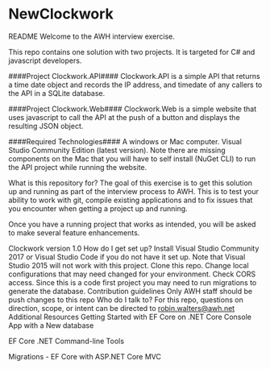 # NewClockwork

README
Welcome to the AWH interview exercise.

This repo contains one solution with two projects. It is targeted for C# and javascript developers.

####Project Clockwork.API#### Clockwork.API is a simple API that returns a time date object and records the IP address, and timedate of any callers to the API in a SQLite database.

####Project Clockwork.Web#### Clockwork.Web is a simple website that uses javascript to call the API at the push of a button and displays the resulting JSON object.

####Required Technologies#### A windows or Mac computer. Visual Studio Community Edition (latest version). Note there are missing components on the Mac that you will have to self install (NuGet CLI) to run the API project while running the website.

What is this repository for?
The goal of this exercise is to get this solution up and running as part of the interview process to AWH. This is to test your ability to work with git, compile existing applications and to fix issues that you encounter when getting a project up and running.

Once you have a running project that works as intended, you will be asked to make several feature enhancements.

Clockwork version 1.0
How do I get set up?
Install Visual Studio Community 2017 or Visual Studio Code if you do not have it set up. Note that Visual Studio 2015 will not work with this project.
Clone this repo.
Change local configurations that may need changed for your environment.
Check CORS access.
Since this is a code first project you may need to run migrations to generate the database.
Contribution guidelines
Only AWH staff should be push changes to this repo
Who do I talk to?
For this repo, questions on direction, scope, or intent can be directed to robin.walters@awh.net
Additional Resources
Getting Started with EF Core on .NET Core Console App with a New database

EF Core .NET Command-line Tools

Migrations - EF Core with ASP.NET Core MVC
